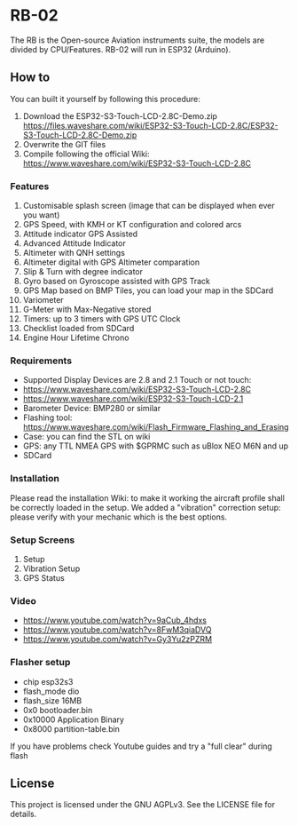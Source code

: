 # RB-02
The RB is the Open-source Aviation instruments suite, the models are divided by CPU/Features. RB-02 will run in ESP32 (Arduino).

## How to
You can built it yourself by following this procedure:
1) Download the ESP32-S3-Touch-LCD-2.8C-Demo.zip https://files.waveshare.com/wiki/ESP32-S3-Touch-LCD-2.8C/ESP32-S3-Touch-LCD-2.8C-Demo.zip
2) Overwrite the GIT files
3) Compile following the official Wiki: https://www.waveshare.com/wiki/ESP32-S3-Touch-LCD-2.8C


### Features
1. Customisable splash screen (image that can be displayed when ever you want) 
3. GPS Speed, with KMH or KT configuration and colored arcs
4. Attitude indicator GPS Assisted
5. Advanced Attitude Indicator
6. Altimeter with QNH settings
7. Altimeter digital with GPS Altimeter comparation
8. Slip & Turn with degree indicator
9. Gyro based on Gyroscope assisted with GPS Track
10. GPS Map based on BMP Tiles, you can load your map in the SDCard
11. Variometer
12. G-Meter with Max-Negative stored
13. Timers: up to 3 timers with GPS UTC Clock
14. Checklist loaded from SDCard
15. Engine Hour Lifetime Chrono


### Requirements
- Supported Display Devices are 2.8 and 2.1 Touch or not touch:
- https://www.waveshare.com/wiki/ESP32-S3-Touch-LCD-2.8C
- https://www.waveshare.com/wiki/ESP32-S3-Touch-LCD-2.1
- Barometer Device: BMP280 or similar
- Flashing tool: https://www.waveshare.com/wiki/Flash_Firmware_Flashing_and_Erasing
- Case: you can find the STL on wiki
- GPS: any TTL NMEA GPS with $GPRMC such as uBlox NEO M6N and up
- SDCard

### Installation
Please read the installation Wiki: to make it working the aircraft profile shall be correctly loaded in the setup.
We added a "vibration" correction setup: please verify with your mechanic which is the best options.

### Setup Screens
1. Setup
2. Vibration Setup
3. GPS Status

### Video
- https://www.youtube.com/watch?v=9aCub_4hdxs
- https://www.youtube.com/watch?v=8FwM3qiaDVQ
- https://www.youtube.com/watch?v=Gy3Yu2zPZRM

### Flasher setup
- chip esp32s3
- flash_mode dio
- flash_size 16MB
- 0x0 bootloader.bin
- 0x10000 Application Binary
- 0x8000 partition-table.bin

If you have problems check Youtube guides and try a "full clear" during flash

## License
This project is licensed under the GNU AGPLv3. See the LICENSE file for details.